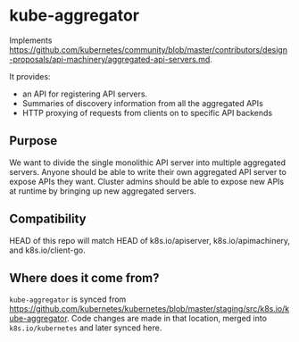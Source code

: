 # kube-aggregator

Implements https://github.com/kubernetes/community/blob/master/contributors/design-proposals/api-machinery/aggregated-api-servers.md.

It provides:

* an API for registering API servers.
* Summaries of discovery information from all the aggregated APIs
* HTTP proxying of requests from clients on to specific API backends


## Purpose

We want to divide the single monolithic API server into multiple aggregated
servers. Anyone should be able to write their own aggregated API server to expose APIs they want.
Cluster admins should be able to expose new APIs at runtime by bringing up new
aggregated servers.


## Compatibility

HEAD of this repo will match HEAD of k8s.io/apiserver, k8s.io/apimachinery, and k8s.io/client-go.

## Where does it come from?

`kube-aggregator` is synced from https://github.com/kubernetes/kubernetes/blob/master/staging/src/k8s.io/kube-aggregator.
Code changes are made in that location, merged into `k8s.io/kubernetes` and later synced here.

